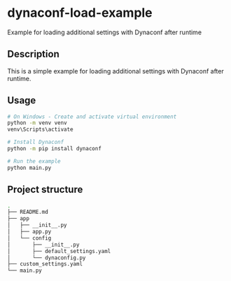 # dynaconf-load-example

Example for loading additional settings with Dynaconf after runtime

## Description

This is a simple example for loading additional settings with Dynaconf after runtime.

## Usage

```bash
# On Windows - Create and activate virtual environment
python -m venv venv
venv\Scripts\activate

# Install Dynaconf
python -m pip install dynaconf

# Run the example
python main.py
```

## Project structure

```bash
.
├── README.md
├── app
│   ├── __init__.py
│   ├── app.py
│   └── config
│       ├── __init__.py
│       ├── default_settings.yaml
│       └── dynaconfig.py
├── custom_settings.yaml
└── main.py
```
